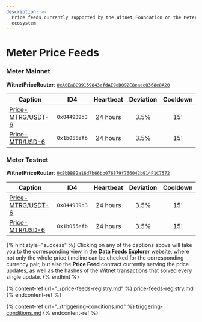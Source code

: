 ```yaml
---
description: >-
  Price feeds currently supported by the Witnet Foundation on the Meter
  ecosystem
---
```


# Meter Price Feeds

### Meter Mainnet

**WitnetPriceRouter**: [`0xA0Ea8C99159843afdAE9eD092E8eaec0368e8A20`](https://scan.meter.io/address/0xA0Ea8C99159843afdAE9eD092E8eaec0368e8A20)

| **Caption**                                                                    | **ID4**      | **Heartbeat** | **Deviation** | **Cooldown** |
| ------------------------------------------------------------------------------ | ------------ | :-----------: | :-----------: | :----------: |
| [Price-MTRG/USDT-6](https://feeds.witnet.io/meter/meter-testnet\_mtrg-usdt\_6) | `0x844939d3` |    24 hours   |      3.5%     |      15'     |
| [Price-MTR/USD-6](https://feeds.witnet.io/meter/meter-testnet\_mtr-usdt\_6)    | `0x1b055efb` |    24 hours   |      3.5%     |      15'     |

### Meter Testnet

**WitnetPriceRouter**: [`0xBbDB82a16d7b66bb076879f766042b914F1C7572`](https://scan-warringstakes.meter.io/address/0xBbDB82a16d7b66bb076879f766042b914F1C7572)

| **Caption**                                                                    | **ID4**      | **Heartbeat** | **Deviation** | **Cooldown** |
| ------------------------------------------------------------------------------ | ------------ | :-----------: | :-----------: | :----------: |
| [Price-MTRG/USDT-6](https://feeds.witnet.io/meter/meter-testnet\_mtrg-usdt\_6) | `0x844939d3` |    24 hours   |      3.5%     |      15'     |
| [Price-MTR/USD-6](https://feeds.witnet.io/meter/meter-testnet\_mtr-usdt\_6)    | `0x1b055efb` |    24 hours   |      3.5%     |      15'     |

{% hint style="success" %}
Clicking on any of the captions above will take you to the corresponding view in the [**Data Feeds Explorer** website](https://feeds.witnet.io), where not only the whole price timeline can be checked for the corresponding currency pair, but also the **Price Feed** contract currently serving the price updates, as well as the hashes of the Witnet transactions that solved every single update.
{% endhint %}

{% content-ref url="../price-feeds-registry.md" %}
[price-feeds-registry.md](../price-feeds-registry.md)
{% endcontent-ref %}

{% content-ref url="../triggering-conditions.md" %}
[triggering-conditions.md](../triggering-conditions.md)
{% endcontent-ref %}
